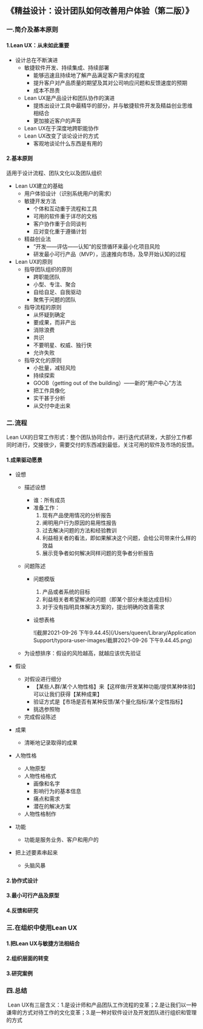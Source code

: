 ## 《精益设计：设计团队如何改善用户体验（第二版）》

### 一.简介及基本原则

#### 1.Lean UX：从未如此重要

+ 设计总在不断演进
  + 敏捷软件开发、持续集成、持续部署
    + 能够迅速且持续地了解产品满足客户需求的程度
    + 提升客户对产品质量的期望及其对公司响应问题和反馈速度的预期
    + 成本不昂贵
  + Lean UX是产品设计和团队协作的演进
    + 提炼出设计工具中最精华的部分，并与敏捷软件开发及精益创业思维相结合
    + 更加接近客户的声音
  + Lean UX在于深度地跨职能协作
  + Lean UX改变了谈论设计的方式
    + 客观地谈论什么东西是有用的

#### 2.基本原则

适用于设计流程、团队文化以及团队组织

+ Lean UX建立的基础
  + 用户体验设计（识别系统用户的需求）
  + 敏捷开发方法
    + 个体和互动重于流程和工具
    + 可用的软件重于详尽的文档
    + 客户协作重于合同谈判
    + 应对变化重于遵循计划
  + 精益创业法
    + ”开发——评估——认知“的反馈循环来最小化项目风险
    + 研发最小可行产品（MVP），迅速推向市场，及早开始认知的过程
+ Lean UX的原则
  + 指导团队组织的原则
    + 跨职能团队
    + 小型、专注、聚合
    + 自给自足、自我驱动
    + 聚焦于问题的团队
  + 指导流程的原则
    + 从怀疑到确定
    + 要成果，而非产出
    + 消除浪费
    + 共识
    + 不要明星、权威、独行侠
    + 允许失败
  + 指导文化的原则
    + 小批量，减轻风险
    + 持续探索
    + GOOB（getting out of the building）——新的“用户中心”方法
    + 把工作具像化
    + 实干甚于分析
    + 从交付中走出来

### 二.流程

Lean UX的日常工作形式：整个团队协同合作，进行迭代式研发，大部分工作都同时进行，交接很少，需要交付的东西减到最低，关注可用的软件及市场的反馈。

#### 1.成果驱动愿景

+ 设想

  + 描述设想

    + 谁：所有成员
    + 准备工作：
      1. 现有产品使用情况的分析报告
      2. 阐明用户行为原因的易用性报告
      3. 过去解决问题的方法和经验教训
      4. 利益相关者的看法，即如果解决这个问题，会给公司带来什么样的效益
      5. 展示竞争者如何解决同样问题的竞争者分析报告

  + 问题陈述

    + 问题模版

      1. 产品或者系统的目标
      2. 利益相关者希望解决的问题（即某个部分未能达成目标）
      3. 对于没有指明具体解决方案的，提出明确的改善需求

    + 设想表格

      ![截屏2021-09-26 下午9.44.45](/Users/queen/Library/Application Support/typora-user-images/截屏2021-09-26 下午9.44.45.png)

  + 为设想排序：假设的风险越高，就越应该优先验证

+ 假设

  + 对假设进行细分
    + 【某些人群/某个人物性格】来【这样做/开发某种功能/提供某种体验】可以让我们获得【某种成果】
    + 验证方式是【市场是否有某种反馈/某个量化指标/某个定性指标】
    + 挑选参照物
  + 完成假设陈述

+ 成果

  + 清晰地记录取得的成果

+ 人物性格

  + 人物原型
  + 人物性格格式
    + 画像和名字
    + 影响行为的基本信息
    + 痛点和需求
    + 潜在的解决方案
  + 人物性格制作

+ 功能

  + 功能是服务业务、客户和用户的

+ 把上述要素串起来

  + 头脑风暴

#### 2.协作式设计

#### 3.最小可行产品及原型

#### 4.反馈和研究

### 三.在组织中使用Lean UX

#### 1.把Lean UX与敏捷方法相结合

#### 2.组织层面的转变

#### 3.研究案例

### 四.总结

​	Lean UX有三层含义：1.是设计师和产品团队工作流程的变革；2.是让我们以一种谦卑的方式对待工作的文化变革；3.是一种对软件设计及开发团队进行组织和管理的方式





